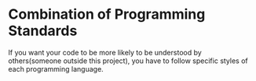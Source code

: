 # Combination of Programming Standards
If you want your code to be more likely to be understood by others(someone outside this project), you have to follow specific styles of each programming language. 
